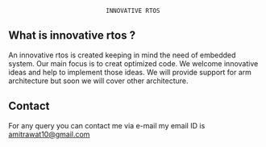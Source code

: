                                INNOVATIVE RTOS

What is innovative rtos ?
-------------------------

An innovative rtos is created keeping in mind the need of embedded system. Our main focus is to creat optimized code. We welcome innovative ideas and help to implement those ideas. We will provide support for arm architecture but soon we will cover other architecture.

Contact
-------
For any query you can contact me via e-mail my email ID is
amitrawat10@gmail.com
 
